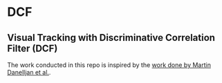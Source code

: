 # DCF
## Visual Tracking with Discriminative Correlation Filter (DCF)
The work conducted in this repo is inspired by the [work done by Martin Danelljan et al.](http://www.cvl.isy.liu.se/research/objrec/visualtracking/scalvistrack/index.html).
